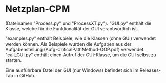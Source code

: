 # Netzplan-CPM
(Dateinamen "Process.py" und "ProcessXT.py").
"GUI.py" enthält die Klasse, welche für die Funktionalität der GUI verantwortlich ist.

"examples.py" enthält Beispiele, wie die Klassen (ohne GUI) verwendet werden können. Als Beispiele
wurden die Aufgaben aus der Aufgabenstellung (Aufg-CriticalPathMethod-OOP.pdf) verwendet.
"call_GUI.py" enthält einen Aufruf der GUI-Klasse, um die GUI selbst zu starten.

Eine ausführbare Datei der GUI (nur Windows) befindet sich im Releases-Tab in GitHub.
